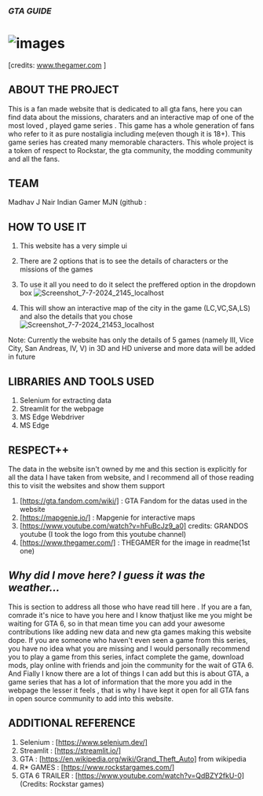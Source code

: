 ### *GTA GUIDE*
# ![images](https://github.com/madhav-j-nair/tommy_vercetti/assets/162718363/cde6f3d1-a79d-4f13-b466-8bde6a80ab04)
[credits: www.thegamer.com ]
## ABOUT THE PROJECT
This is a fan made website that is dedicated to all gta fans, here you can find data about the missions, charaters and an interactive map of one of the most loved , played game series . This game has a whole generation of fans who refer to it as pure nostaligia including me(even though it is 18+). This game series has created many memorable characters. This whole project is a token of respect to Rockstar, the gta community, the modding community and all the fans.

## TEAM
Madhav J Nair
Indian Gamer MJN (github : 

## HOW TO USE IT
1) This website has a very simple ui
2) There are 2 options that is to see the details of characters or the missions of the games
3) To use it all you need to do it select the preffered option in the dropdown box
   ![Screenshot_7-7-2024_2145_localhost](https://github.com/madhav-j-nair/tommy_vercetti/assets/162718363/10cc7ed0-6788-4b11-ae8d-78b642429436)

4) This will show an interactive map of the city in the game (LC,VC,SA,LS) and also the details that you chose
   ![Screenshot_7-7-2024_21453_localhost](https://github.com/madhav-j-nair/tommy_vercetti/assets/162718363/6167b897-2c9d-41ef-b419-4ce25466f116)

Note: Currently the website has only the details of 5 games (namely III, Vice City, San Andreas, IV, V) in 3D and HD universe and more data will be added in future

## LIBRARIES AND TOOLS USED
1) Selenium for extracting data
2) Streamlit for the webpage
3) MS Edge Webdriver
4) MS Edge

## RESPECT++
The data in the website isn't owned by me and this section is explicitly for all the data I have taken from website, and I recommend all of those reading this to visit the websites and show them support
1) [https://gta.fandom.com/wiki/] : GTA Fandom for the datas used in the website
2) [https://mapgenie.io/] : Mapgenie for interactive maps 
3) [https://www.youtube.com/watch?v=hFuBcJz9_a0] credits: GRANDOS youtube (I took the logo from this youtube channel)
4) [https://www.thegamer.com/] : THEGAMER for the image in readme(1st one)

## *Why did I move here? I guess it was the weather...*
This is section to address all those who have read till here . If you are a fan, comrade it's nice to have you here and I know thatjust like me you might be waiting for GTA 6, so in that mean time you can add your awesome contributions like adding new data and new gta games making this website dope.
If you are someone who haven't even seen a game from this series, you have no idea what you are missing and I would personally recommend you to play a game from this series, infact complete the game, download mods, play online with friends and join the community for the wait of GTA 6.
And Fially I know there are a lot of things I can add but this is about GTA, a game series that has a lot of information that the more you add in the webpage the lesser it feels , that is why I have kept it open for all GTA fans in open source community to add into this website.

## ADDITIONAL REFERENCE

1) Selenium : [https://www.selenium.dev/]
2) Streamlit : [https://streamlit.io/]
3) GTA : [https://en.wikipedia.org/wiki/Grand_Theft_Auto] from wikipedia
4) R* GAMES : [https://www.rockstargames.com/]
5) GTA 6 TRAILER : [https://www.youtube.com/watch?v=QdBZY2fkU-0] (Credits: Rockstar games)
